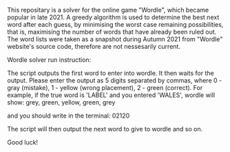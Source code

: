 This repositary is a solver for the online game "Wordle", which became popular in late 2021. A greedy algorithm is used to determine the best next word after each guess, by minimising the worst case remaining possibilities, that is, maximising the number of words that have already been ruled out. The word lists were taken as a snapshot during Autumn 2021 from "Wordle" website's source code, therefore are not nessesarily current.

Wordle solver run instruction:

The script outputs the first word to enter into wordle.
It then waits for the output. Please enter the output as 5 digits 
separated by commas, where 0 - gray (mistake), 1 - yellow (wrong placement),
2 - green (correct). 
For example, if the true word is 'LABEL' and you entered 'WALES', 
wordle will show:
grey, green, yellow, green, grey

and you should write in the terminal:
02120

The script will then output the next word to give to wordle and so on.

Good luck!

